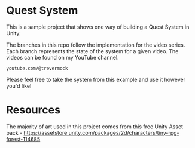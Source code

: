 # Quest System

This is a sample project that shows one way of building a Quest System in Unity.

The branches in this repo follow the implementation for the video series. Each branch represents the state of the system for a given video. The videos can be found on my YouTube channel.

`youtube.com/@trevermock`

Please feel free to take the system from this example and use it however you'd like!

# Resources

The majority of art used in this project comes from this free Unity Asset pack - https://assetstore.unity.com/packages/2d/characters/tiny-rpg-forest-114685